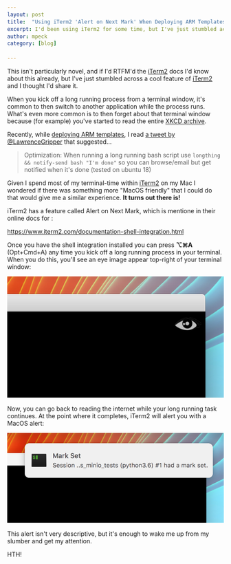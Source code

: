 ```yaml
---
layout: post
title:  "Using iTerm2 'Alert on Next Mark' When Deploying ARM Templates"
excerpt: I'd been using iTerm2 for some time, but I've just stumbled across the alerting feature and now use every time I deploy an ARM template for Azure.
author: mpeck
category: [blog]

---
```


This isn't particularly novel, and if I'd RTFM'd the [iTerm2][iterm2] docs I'd know about this already, but I've just stumbled across a cool feature of [iTerm2][iterm2] and I thought I'd share it.

When you kick off a long running process from a terminal window, it's common to then switch to another application while the process runs. What's even more common is to then forget about that terminal window because (for example) you've started to read the entire [XKCD archive][archive].

Recently, while [deploying ARM templates][arm-template], I read [a tweet by @LawrenceGripper][tweet] that suggested...

> Optimization: When running a long running bash script use `longthing && notify-send bash "I'm done"` so you can browse/email but get notified when it's done (tested on ubuntu 18)

Given I spend most of my terminal-time within [iTerm2][iterm2] on my Mac I wondered if there was something more "MacOS friendly" that I could do that would give me a similar experience. **It turns out there is!**

iTerm2 has a feature called Alert on Next Mark, which is mentione in their online docs for :

<https://www.iterm2.com/documentation-shell-integration.html>

Once you have the shell integration installed you can press **⌥⌘A** (Opt+Cmd+A) any time you kick off a long running process in your terminal. When you do this, you'll see an eye image appear top-right of your terminal window:

![](/images/mark-set.png)

Now, you can go back to reading the internet while your long running task continues. At the point where it completes, iTerm2 will alert you with a MacOS alert:

![](/images/mark-alert.png)

This alert isn't very descriptive, but it's enough to wake me up from my slumber and get my attention.

HTH!

[iterm2]: https://www.iterm2.com/
[archive]: https://xkcd.com/archive/
[arm-template]: https://docs.microsoft.com/en-us/azure/azure-resource-manager/resource-manager-create-first-template
[tweet]: https://twitter.com/lawrencegripper/status/1013801227996598272